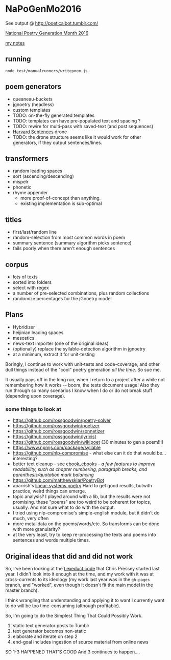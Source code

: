# NaPoGenMo2016
See output @ http://poeticalbot.tumblr.com/

[National Poetry Generation Month 2016](https://github.com/NaPoGenMo/NaPoGenMo2016)

[my notes](https://github.com/NaPoGenMo/NaPoGenMo2016/issues/3)

## running

`node test/manualrunners/writepoem.js`

## poem generators
 - queaneau-buckets
 - jgnoetry (headless)
  - custom templates
  - TODO: on-the-fly generated templates
  - TODO: templates can have pre-populated text and spacing ?
  - TODO: rewire for multi-pass with saved-text (and post sequences)
- [Harvard Sentences](http://www.cs.cmu.edu/afs/cs.cmu.edu/project/fgdata/OldFiles/Recorder.app/utterances/Type1/harvsents.txt) drone
 - TODO: the drone structure seems like it would work for other generators, if they output sentences/lines.

## transformers
 - random leading spaces
 - sort (ascending/descending)
 - mispelr
 - phonetic
 - rhyme appender
   - more proof-of-concept than anything.
   - existing implementation is sub-optimal

## titles
 - first/last/random line
 - random-selection from most common words in poem
 - summary sentence (summary algorithm picks sentence)
  -  fails poorly when there aren't enough sentences

## corpus
 - lots of texts
 - sorted into folders
 - select with regex
 - a number of pre-selected combinations, plus random collections
 - randomize percentages for the jGnoetry model

## Plans
 - Hybridizer
 - heijinian leading spaces
 - mesostics
 - news-text importer (one of the original ideas)
 - (optionally) replace the syllable-detection algorithm in jgnoetry
  - at a minimum, extract it for unit-testing


Boringly, I continue to work with unit-tests and code-coverage, and other dull things instead of the "cool" poetry generation _all the time_. So sue me.

It usually pays off in the long run, when I return to a project after a while not remembering how it works -- boom, the tests document usage! Also they run through so many scenarios I know when I do or do not break stuff (depending upon coverage).


### some things to look at
 - https://github.com/rossgoodwin/poetry-solver
 - https://github.com/rossgoodwin/poetizer
 - https://github.com/rossgoodwin/sonnetizer
 - https://github.com/rossgoodwin/lyricist
 - https://github.com/rossgoodwin/wikipoet (30 minutes to gen a poem!!!)
 - https://www.npmjs.com/package/syllable
 - https://github.com/nlp-compromise - what else can it do that would be... interesting?
 - better text cleanup - see [ebook_ebooks](https://github.com/scotthammack/ebook_ebooks/blob/master/ebook_ebooks.py) - _a few features to improve readability, such as chapter numbering, paragraph breaks, and parenthesis/quotation mark balancing_
 - https://github.com/matthewsklar/PoetryBot
 - aparrish's [linear-systems poetry](https://github.com/aparrish/linear-lsystem-poetry) Hard to get good results, butwith practice, weird things can emerge.
 - topic analysis? I played around with a lib, but the results were not promising. these "poems" are too weird to be coherent for topics, usually. And not sure what to do with the output.
 - I tried using nlp-compromise's simple-english module, but it didn't do much, very often
 - more meta-data on the poems/words/etc. So transforms can be done with more granularity?
  - at the very least, try to keep re-processing the texts and poems into sentences and words multiple times.



## Original ideas that did and did not work

So, I've been looking at the [Lexeduct code](https://github.com/MichaelPaulukonis/Lexeduct/) that Chris Pressey started last year. I didn't look into it enough at the time, and my work with it was at cross-currents to its ideology (my work last year was in the `gh-pages` branch, and "worked", even though it doesn't fit the main model in the master branch).

I think wrangling that understanding and applying it to want I currently want to do will be too time-consuming (although profitable).

So, I'm going to do the Simplest Thing That Could Possibly Work.

1. static text generator posts to Tumblr
1. text generator becomes non-static
1. elaborate and iterate on step 2
1. end-goal includes ingestion of source material from online news


SO 1-3 HAPPENED THAT'S GOOD
And 3 continues to happen....
